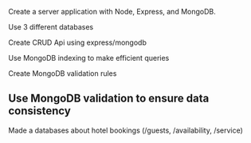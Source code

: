 
Create a server application with Node, Express, and MongoDB.

Use 3 different databases

Create CRUD Api using express/mongodb

Use MongoDB indexing to make efficient queries

Create MongoDB validation rules

Use MongoDB validation to ensure data consistency
-----------------------------------------------------------------------------------------------------------------

Made a databases about hotel bookings (/guests, /availability, /service)
